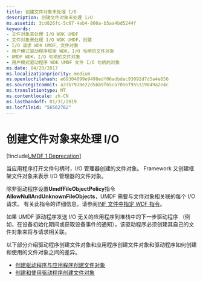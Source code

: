 ```yaml
---
title: 创建文件对象来处理 I/O
description: 创建文件对象来处理 I/O
ms.assetid: 3cd826fc-5c67-4ab4-800a-b5aa4bd5244f
keywords:
- 文件对象来处理 I/O WDK UMDF
- 文件对象来处理 I/O WDK UMDF，创建
- I/O 请求 WDK UMDF，文件对象
- 用户模式驱动程序框架 WDK，I/O 句柄的文件对象
- UMDF WDK，I/O 句柄的文件对象
- 用户模式驱动程序 WDK UMDF 文件 I/O 句柄的对象
ms.date: 04/20/2017
ms.localizationpriority: medium
ms.openlocfilehash: e69304899e9498edf06adbdac93092d7d5a4e856
ms.sourcegitcommit: a33b7978e22d5bb9f65ca7056f955319049a2e4c
ms.translationtype: MT
ms.contentlocale: zh-CN
ms.lasthandoff: 01/31/2019
ms.locfileid: "56562762"
---
```

# <a name="creating-a-file-object-to-handle-io"></a>创建文件对象来处理 I/O

[!include[UMDF 1 Deprecation](../umdf-1-deprecation.md)]

当应用程序打开文件句柄时，I/O 管理器创建的文件对象。 Framework 又创建框架文件对象来表示 I/O 管理器的文件对象。

除非驱动程序设置**UmdfFileObjectPolicy**指令**AllowNullAndUnknownFileObjects**，UMDF 需要与文件对象相关联的每个 I/O 请求。 有关此指令的详细信息，请参阅[INF 文件中指定 WDF 指令](specifying-wdf-directives-in-inf-files.md)。

如果 UMDF 驱动程序发送 I/O 无关的应用程序到堆栈中的下一步驱动程序 （例如，在设备初始化期间或获取设备事件的通知），该驱动程序必须创建其自己的文件对象来将与请求相关联。

以下部分介绍驱动程序创建文件对象和应用程序创建文件对象和驱动程序如何创建和使用的文件对象之间的差异。

-   [创建驱动程序与应用程序创建文件对象](driver-created-versus-application-created-file-objects.md)
-   [创建和使用驱动程序创建文件对象](creating-and-using-driver-created-file-objects.md)

 

 






